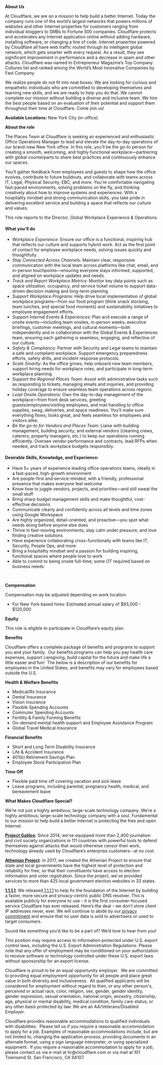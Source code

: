 <div class="content-intro">
	<div><strong>About Us</strong></div>
	<div>
		<p>At Cloudflare, we are on a mission to help build a better Internet. Today the company runs one of the world’s largest networks that powers millions of websites and other Internet properties for customers ranging from individual bloggers to SMBs to Fortune 500 companies. Cloudflare protects and accelerates any Internet application online without adding hardware, installing software, or changing a line of code. Internet properties powered by Cloudflare all have web traffic routed through its intelligent global network, which gets smarter with every request. As a result, they see significant improvement in performance and a decrease in spam and other attacks. Cloudflare was named to Entrepreneur Magazine’s Top Company Cultures list and ranked among the World’s Most Innovative Companies by Fast Company.&nbsp;</p>
		<p><span style="font-weight: 400;">We realize people do not fit into neat boxes. We are looking for curious and empathetic individuals who are committed to developing themselves and learning new skills, and we are ready to help you do that. We cannot complete our mission without building a diverse and inclusive team. We hire the best people based on an evaluation of their potential and support them throughout their time at Cloudflare. Come join us!&nbsp;</span></p>
	</div>
</div>
<p><strong>Available Locations: </strong>New York City (in-office)</p>
<p><strong>About the role</strong></p>
<p>The Places Team at Cloudflare is seeking an experienced and enthusiastic Office Operations Manager to lead and elevate the day-to-day operations of our brand-new New York office. In this role, you’ll be the go-to person for creating a smooth, welcoming, and highly functional workplace—partnering with global counterparts to share best practices and continuously enhance our spaces.</p>
<p>You’ll gather feedback from employees and guests to shape how the office evolves, contribute to future buildouts, and collaborate with teams across IT, Legal, Physical Security, EBC, and more. You're comfortable navigating fast-paced environments, solving problems on the fly, and thinking creatively about how to improve systems and experiences. With a hospitality mindset and strong communication skills, you take pride in delivering excellent service and building a space that reflects our culture and values.</p>
<p>This role reports to the Director, Global Workplace Experience &amp; Operations.</p>
<h4>What you'll do</h4>
<ul>
	<li><em>Workplace Experience:</em> Ensure our office is a functional, inspiring hub that reflects our culture and supports hybrid work. Act as the first point of contact for employee workplace needs, solving issues quickly and thoughtfully.</li>
	<li><em>Stay Connected Across Channels:</em> Maintain clear, responsive communication with the local team across platforms like chat, email, and in-person touchpoints—ensuring everyone stays informed, supported, and aligned on workplace updates and needs.</li>
	<li><em>Track and Report Workplace Metrics: </em>Monitor key data points such as space utilization, occupancy, and service ticket volume to support data-driven decision-making and long-term planning.</li>
	<li><em>Support Workplace Programs: </em>Help drive local implementation of global workplace programs—from our food program (think snack stocking, team lunches, and special food moments) and sustainability initiatives to employee engagement efforts.</li>
	<li><em>Support Internal Events &amp; Experiences:</em> Plan and execute a range of onsite events—including team onsites, in-person weeks, executive briefings, customer meetings, and cultural moments—both independently and in collaboration with the Global Events &amp; Experiences team, ensuring each gathering is seamless, engaging, and reflective of our culture.</li>
	<li><em>Safety &amp; Compliance:</em> Partner with Security and Legal teams to maintain a safe and compliant workplace. Support emergency preparedness efforts, safety drills, and incident response protocols.</li>
	<li><em>Scale Smartly</em>: As the office grows, help onboard new team members, support hiring needs for workplace roles, and participate in long-term workplace planning</li>
	<li><em>Support the Regional Places Team:</em> Assist with administrative tasks such as responding to tickets, managing emails and inquiries, and providing holiday coverage to ensure seamless team operations across regions.</li>
	<li><em>Lead Onsite Operations:</em> Own the day-to-day management of the workplace—from front desk services, greeting guests/employees/visiting employees, and mail handling to office supplies, swag, deliveries, and space readiness. You’ll make sure everything flows, looks great, and feels seamless for employees and visitors alike.</li>
	<li><em>Be the go-to for Vendors and Places Team:</em> Liaise with building management, building security, and external vendors (cleaning crews, caterers, property managers, etc.) to keep our operations running efficiently. Oversee vendor performance and contracts, lead RFPs when needed, and track workplace budgets responsibly.</li>
</ul>
<h4>Desirable Skills, Knowledge, and Experience:</h4>
<ul>
	<li>Have 5+ years of experience leading office operations teams, ideally in a fast-paced, high-growth environment</li>
	<li>Are people-first and service-minded, with a friendly, professional presence that makes everyone feel welcome</li>
	<li>Know how to juggle vendors, projects, and priorities—and still sweat the small stuff</li>
	<li>Bring sharp budget management skills and make thoughtful, cost-effective decisions</li>
	<li>Communicate clearly and confidently across all levels and time zones using Google Workspace</li>
	<li>Are highly organized, detail-oriented, and proactive—you spot what needs doing before anyone else does</li>
	<li>Thrive in fast-moving environments, stay calm under pressure, and love finding creative solutions</li>
	<li>Have experience collaborating cross-functionally with teams like IT, Security, People Ops, and more</li>
	<li>Bring a hospitality mindset and a passion for building inspiring, functional spaces where people love to work</li>
	<li>Able to commit to being&nbsp;onsite full-time; some OT required based on business needs</li>
</ul>
<p>&nbsp;</p>
<p><strong>Compensation</strong></p>
<p>Compensation may be adjusted depending on work location.</p>
<ul>
	<li><span data-sheets-root="1">For New York based hires: Estimated annual salary of $93,000 - $120,000</span></li>
</ul>
<p><strong>Equity</strong></p>
<p>This role is eligible to participate in Cloudflare’s equity plan.</p>
<p><strong>Benefits</strong></p>
<p>Cloudflare offers a complete package of benefits and programs to support you and your family.&nbsp; Our benefits programs can help you pay health care expenses, support caregiving, build capital for the future and make life a little easier and fun!&nbsp; The below is a description of our benefits for employees in the United States, and benefits may vary for employees based outside the U.S.</p>
<p><strong>Health &amp; Welfare Benefits</strong></p>
<ul>
	<li>Medical/Rx Insurance</li>
	<li>Dental Insurance</li>
	<li>Vision Insurance</li>
	<li>Flexible Spending Accounts</li>
	<li>Commuter Spending Accounts</li>
	<li>Fertility &amp; Family Forming Benefits</li>
	<li>On-demand mental health support and Employee Assistance Program</li>
	<li>Global Travel Medical Insurance</li>
</ul>
<p><strong>Financial Benefits</strong></p>
<ul>
	<li>Short and Long Term Disability Insurance</li>
	<li>Life &amp; Accident Insurance</li>
	<li>401(k) Retirement Savings Plan</li>
	<li>Employee Stock Participation Plan</li>
</ul>
<p><strong>Time Off</strong></p>
<ul>
	<li>Flexible paid time off covering vacation and sick leave</li>
	<li>Leave programs, including parental, pregnancy health, medical, and bereavement leave</li>
</ul>
<div class="content-conclusion">
	<p><strong>What Makes Cloudflare Special?</strong></p>
	<p><span style="font-weight: 400;">We’re not just a highly ambitious, large-scale technology company. We’re a highly ambitious, large-scale technology company with a soul. Fundamental to our mission to help build a better Internet is protecting the free and open Internet.</span></p>
	<p><a href="https://blog.cloudflare.com/protecting-free-expression-online/"><strong>Project Galileo</strong></a><span style="font-weight: 400;">: Since 2014, we've equipped more than 2,400 journalism and civil society organizations in 111 countries with powerful tools to defend themselves against attacks that would otherwise censor their work, technology already used by Cloudflare’s enterprise customers--at no cost.</span></p>
	<p><strong><a href="https://www.cloudflare.com/athenian/">Athenian Project</a></strong><span style="font-weight: 400;">: In 2017, we created the Athenian Project to ensure that state and local governments have the highest level of protection and reliability for free, so that their constituents have access to election information and voter registration. Since the project, we've provided services to more than 425 local government election websites in 33 states.</span></p>
	<p><a href="https://1.1.1.1/"><strong>1.1.1.1</strong></a><span style="font-weight: 400;">: We released</span><a href="https://1.1.1.1/"> <span style="font-weight: 400;">1.1.1.1</span></a><span style="font-weight: 400;"> to help fix the foundation of the Internet by building a faster, more secure and privacy-centric public DNS resolver. This is available publicly for everyone to use - it is the first consumer-focused service Cloudflare has ever released. Here’s the deal - we don’t store client IP addresses never, ever. We will continue to abide by our</span><a href="https://developers.cloudflare.com/1.1.1.1/privacy/public-dns-resolver"> privacy commitment</a><span style="font-weight: 400;"> and ensure that no user data is sold to advertisers or used to target consumers.</span></p>
	<p><span style="font-weight: 400;">Sound like something you’d like to be a part of? We’d love to hear from you!</span></p>
	<p><span style="font-weight: 400;">This position may require access to information protected under U.S. export control laws, including the U.S. Export Administration Regulations. Please note that any offer of employment may be conditioned on your authorization to receive software or technology controlled under these U.S. export laws without sponsorship for an export license.</span></p>
	<p><span style="font-weight: 400;">Cloudflare is proud to be an equal opportunity employer. &nbsp;We are committed to providing equal employment opportunity for all people and place great value in both diversity and inclusiveness. &nbsp;All qualified applicants will be considered for employment without regard to their, or any other person's, perceived or actual</span> <span style="font-weight: 400;">race, color, religion, sex, gender, gender identity, gender expression, sexual orientation, national origin, ancestry, citizenship, age, physical or mental disability, medical condition, family care status, or any other basis protected by law. </span><span style="font-weight: 400;">We are an AA/Veterans/Disabled Employer.</span></p>
	<p><span style="font-weight: 400;">Cloudflare provides reasonable accommodations to qualified individuals with disabilities. &nbsp;Please tell us if you require a reasonable accommodation to apply for a job. Examples of reasonable accommodations include, but are not limited to, changing the application process, providing documents in an alternate format, using a sign language interpreter, or using specialized equipment. &nbsp;If you require a reasonable accommodation to apply for a job, please contact us via e-mail at </span><span style="font-weight: 400;">hr@cloudflare.com</span><span style="font-weight: 400;"> or via mail at 101 Townsend St. San Francisco, CA 94107.</span></p>
</div>
